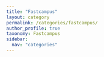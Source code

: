 ```yaml
---
title: "Fastcampus"
layout: category
permalink: /categories/fastcampus/
author_profile: true
taxonomy: Fastcampus
sidebar:
  nav: "categories"
---
```

